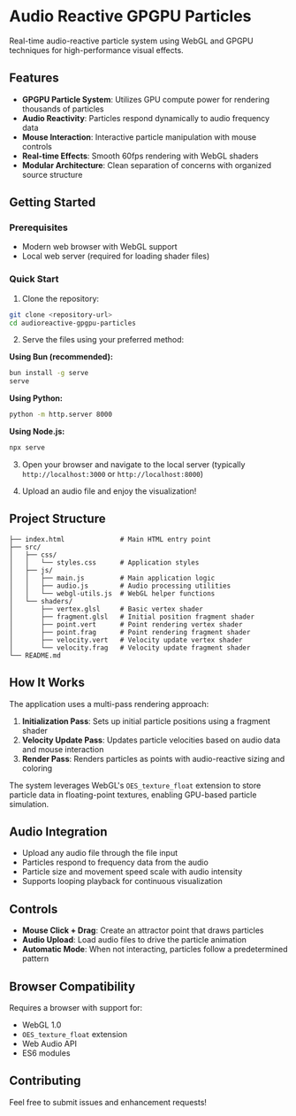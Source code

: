 # Audio Reactive GPGPU Particles

Real-time audio-reactive particle system using WebGL and GPGPU techniques for high-performance visual effects.

## Features

- **GPGPU Particle System**: Utilizes GPU compute power for rendering thousands of particles
- **Audio Reactivity**: Particles respond dynamically to audio frequency data
- **Mouse Interaction**: Interactive particle manipulation with mouse controls
- **Real-time Effects**: Smooth 60fps rendering with WebGL shaders
- **Modular Architecture**: Clean separation of concerns with organized source structure

## Getting Started

### Prerequisites

- Modern web browser with WebGL support
- Local web server (required for loading shader files)

### Quick Start

1. Clone the repository:
```bash
git clone <repository-url>
cd audioreactive-gpgpu-particles
```

2. Serve the files using your preferred method:

**Using Bun (recommended):**
```bash
bun install -g serve
serve
```

**Using Python:**
```bash
python -m http.server 8000
```

**Using Node.js:**
```bash
npx serve
```

3. Open your browser and navigate to the local server (typically `http://localhost:3000` or `http://localhost:8000`)

4. Upload an audio file and enjoy the visualization!

## Project Structure

```
├── index.html              # Main HTML entry point
├── src/
│   ├── css/
│   │   └── styles.css      # Application styles
│   ├── js/
│   │   ├── main.js         # Main application logic
│   │   ├── audio.js        # Audio processing utilities
│   │   └── webgl-utils.js  # WebGL helper functions
│   └── shaders/
│       ├── vertex.glsl     # Basic vertex shader
│       ├── fragment.glsl   # Initial position fragment shader
│       ├── point.vert      # Point rendering vertex shader
│       ├── point.frag      # Point rendering fragment shader
│       ├── velocity.vert   # Velocity update vertex shader
│       └── velocity.frag   # Velocity update fragment shader
└── README.md
```

## How It Works

The application uses a multi-pass rendering approach:

1. **Initialization Pass**: Sets up initial particle positions using a fragment shader
2. **Velocity Update Pass**: Updates particle velocities based on audio data and mouse interaction
3. **Render Pass**: Renders particles as points with audio-reactive sizing and coloring

The system leverages WebGL's `OES_texture_float` extension to store particle data in floating-point textures, enabling GPU-based particle simulation.

## Audio Integration

- Upload any audio file through the file input
- Particles respond to frequency data from the audio
- Particle size and movement speed scale with audio intensity
- Supports looping playback for continuous visualization

## Controls

- **Mouse Click + Drag**: Create an attractor point that draws particles
- **Audio Upload**: Load audio files to drive the particle animation
- **Automatic Mode**: When not interacting, particles follow a predetermined pattern

## Browser Compatibility

Requires a browser with support for:
- WebGL 1.0
- `OES_texture_float` extension
- Web Audio API
- ES6 modules

## Contributing

Feel free to submit issues and enhancement requests!